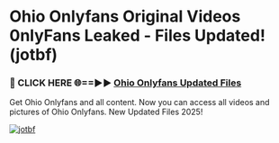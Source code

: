 # Ohio Onlyfans Original Videos 0nlyFans Leaked - Files Updated! (jotbf)

<h3>🔴 CLICK HERE 🌐==►► <a href="https://tinyurl.com/3hn5wdd3" rel="nofollow">Ohio Onlyfans Updated Files</a></h3>

Get Ohio Onlyfans and all content. Now you can access all videos and pictures of Ohio Onlyfans. New Updated Files 2025!

[![jotbf](https://i.imgur.com/4HnBqBT.gif)](https://tinyurl.com/3hn5wdd3)
